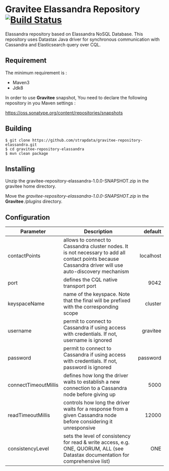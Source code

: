 # Gravitee Elassandra Repository [![Build Status](https://travis-ci.org/strapdata/gravitee-repository-elassandra.svg?branch=master)](https://travis-ci.org/strapdata/gravitee-repository-elassandra)

Elassandra repository based on Elassandra NoSQL Database.
This repository uses Datastax Java driver for synchronous communication with Cassandra and Elasticsearch query over CQL.

## Requirement

The minimum requirement is :
 * Maven3
 * Jdk8

In order to use **Gravitee** snapshot, You need to declare the following repository in you Maven settings :

https://oss.sonatype.org/content/repositories/snapshots


## Building

```
$ git clone https://github.com/strapdata/gravitee-repository-elassandra.git
$ cd gravitee-repository-elassandra
$ mvn clean package
```


## Installing

Unzip the gravitee-repository-elassandra-1.0.0-SNAPSHOT.zip in the gravitee home directory.

Move the *gravitee-repository-elassandra-1.0.0-SNAPSHOT.zip* in the **Gravitee** */plugins* directory.


## Configuration

| Parameter                                            |   Description   |         default |
| ------------------------------------------------ | ------------- | -------------: |
| contactPoints                                         | allows to connect to Cassandra cluster nodes. It is not necessary to add all contact points because Cassandra driver will use auto-discovery mechanism |       localhost |
| port                                                  | defines the CQL native transport port |            9042 |
| keyspaceName                                          | name of the keyspace. Note that the final will be prefixed with the corresponding scope | <scope>cluster |
| username                                              | permit to connect to Cassandra if using access with credentials. If not, username is ignored |        gravitee |
| password                                              | permit to connect to Cassandra if using access with credentials. If not, password is ignored |        password |
| connectTimeoutMillis                                  | defines how long the driver waits to establish a new connection to a Cassandra node before giving up |            5000 |
| readTimeoutMillis                                     | controls how long the driver waits for a response from a given Cassandra node before considering it unresponsive |           12000 |
| consistencyLevel                                      | sets the level of consistency for read & write access, e.g. ONE, QUORUM, ALL (see Datastax documentation for comprehensive list) |             ONE |
